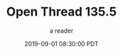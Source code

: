 ---
layout: podcast
title: "Open Thread 135.5"
author: a reader
description: https://slatestarcodex.com/2019/09/01/open-thread-135-5/
date: 2019-09-01 08:30:00 PDT
length: 58942
duration: 15
guid: open-thread-135-5
---